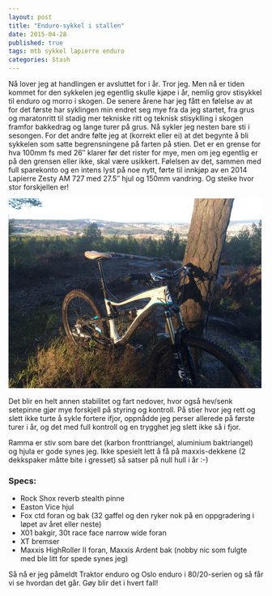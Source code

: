 ```yaml
---
layout: post
title: "Enduro-sykkel i stallen"
date: 2015-04-28
published: true
tags: mtb sykkel lapierre enduro
categories: Stash
---
```


Nå lover jeg at handlingen er avsluttet for i år. Tror jeg. Men nå er tiden kommet for den sykkelen jeg egentlig skulle kjøpe i år, nemlig grov stisykkel til enduro og morro i skogen. De senere årene har jeg fått en følelse av at for det første har syklingen min endret seg mye fra da jeg startet, fra grus og maratonritt til stadig mer tekniske ritt og teknisk stisyklling i skogen framfor bakkedrag og lange turer på grus. Nå sykler jeg nesten bare sti i sesongen. For det andre følte jeg at (korrekt eller ei) at det begynte å bli sykkelen som satte begrensningene på farten på stien. Det er en grense for hva 100mm fs med 26″ klarer før det rister for mye, men om jeg egentlig er på den grensen eller ikke, skal være usikkert. Følelsen av det, sammen med full sparekonto og en intens lyst på noe nytt, førte til innkjøp av en 2014 Lapierre Zesty AM 727 med 27.5″ hjul og 150mm vandring. Og steike hvor stor forskjellen er!

<img src="/assets/enduro1.jpg" alt="Enduro i solnedgang" />

Det blir en helt annen stabilitet og fart nedover, hvor også hev/senk setepinne gjør mye forskjell på styring og kontroll. På stier hvor jeg rett og slett ikke turte å sykle fortere ifjor, oppnådde jeg perser allerede på første turer i år, og det med full kontroll og en trygghet jeg slett ikke så i fjor. 

Ramma er stiv som bare det (karbon fronttriangel, aluminium baktriangel) og hjula er gode synes jeg. Ikke spesielt lett å få på maxxis-dekkene (2 dekkspaker måtte bite i gresset) så satser på null hull i år :-)

### Specs:

* Rock Shox reverb stealth pinne
* Easton Vice hjul
* Fox ctd foran og bak (32 gaffel og den ryker nok på en oppgradering i løpet av året eller neste)
* X01 bakgir, 30t race face narrow wide foran
* XT bremser
* Maxxis HighRoller II foran, Maxxis Ardent bak (nobby nic som fulgte med ble litt for spede synes jeg)

Så nå er jeg påmeldt Traktor enduro og Oslo enduro i 80/20-serien og så får vi se hvordan det går. Gøy blir det i hvert fall!
